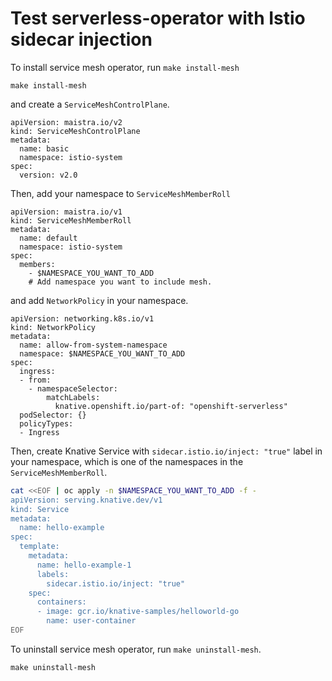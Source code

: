 # Test serverless-operator with Istio sidecar injection

To install service mesh operator, run `make install-mesh`

```
make install-mesh
```

and create a `ServiceMeshControlPlane`.

```
apiVersion: maistra.io/v2
kind: ServiceMeshControlPlane
metadata:
  name: basic
  namespace: istio-system
spec:
  version: v2.0
```

Then, add your namespace to `ServiceMeshMemberRoll`

```
apiVersion: maistra.io/v1
kind: ServiceMeshMemberRoll
metadata:
  name: default
  namespace: istio-system
spec:
  members:
    - $NAMESPACE_YOU_WANT_TO_ADD
    # Add namespace you want to include mesh.
```

and add `NetworkPolicy` in your namespace.

```
apiVersion: networking.k8s.io/v1
kind: NetworkPolicy
metadata:
  name: allow-from-system-namespace
  namespace: $NAMESPACE_YOU_WANT_TO_ADD
spec:
  ingress:
  - from:
    - namespaceSelector:
        matchLabels:
          knative.openshift.io/part-of: "openshift-serverless"
  podSelector: {}
  policyTypes:
  - Ingress
```

Then, create Knative Service with `sidecar.istio.io/inject: "true"` label in your namespace,
which is one of the namespaces in the `ServiceMeshMemberRoll`.

```sh
cat <<EOF | oc apply -n $NAMESPACE_YOU_WANT_TO_ADD -f -
apiVersion: serving.knative.dev/v1
kind: Service
metadata:
  name: hello-example
spec:
  template:
    metadata:
      name: hello-example-1
      labels:
        sidecar.istio.io/inject: "true"
    spec:
      containers:
      - image: gcr.io/knative-samples/helloworld-go
        name: user-container
EOF
```

To uninstall service mesh operator, run `make uninstall-mesh`.

```
make uninstall-mesh
```
